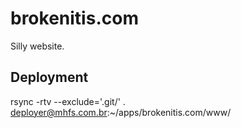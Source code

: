 # brokenitis.com

Silly website.

## Deployment

rsync -rtv --exclude='.git/' . deployer@mhfs.com.br:~/apps/brokenitis.com/www/
